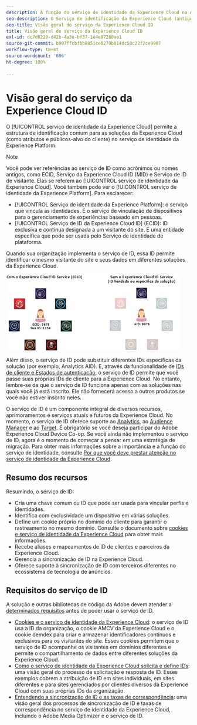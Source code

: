```yaml
---
description: A função do serviço de identidade da Experience Cloud na Adobe Experience Cloud.
seo-description: O Serviço de identificação da Experience Cloud (antigo serviço de ID de visitante ou serviço da Experience Cloud ID) permite a estrutura de identificação comum dos serviços da Experience Cloud, como atributos do cliente e públicos-alvo.
seo-title: Visão geral do serviço da Experience Cloud ID
title: Visão geral do serviço da Experience Cloud ID
exl-id: dc7d6220-d42b-4a3e-bf37-1e4e87280ae1
source-git-commit: b907ffcbfbb8851ce6279b614dc58c22f2ce9907
workflow-type: tm+mt
source-wordcount: '606'
ht-degree: 100%

---
```


# Visão geral do serviço da Experience Cloud ID

O [!UICONTROL serviço de identidade da Experience Cloud] permite a estrutura de identificação comum para as soluções da Experience Cloud (como atributos e públicos-alvo do cliente) no serviço de identidade da Experience Platform.

>[!NOTE]
>
> Você pode ver referências ao serviço de ID como acrônimos ou nomes antigos, como ECID, Serviço da Experience Cloud ID (MID) e Serviço de ID de visitante. Elas se referem ao [!UICONTROL serviço de identidade da Experience Cloud]. Você também pode ver o [!UICONTROL serviço de identidade da Experience Platform]. Para esclarecer:

* [!UICONTROL Serviço de identidade da Experience Platform]: o serviço que vincula as identidades. É o serviço de vinculação de dispositivos para o gerenciamento de experiências baseado em pessoas.
* [!UICONTROL Serviço de ID da Experience Cloud ID] (ECID): ID exclusiva e contínua designada a um visitante do site. É uma entidade específica que pode ser usada pelo Serviço de identidade de plataforma.

Quando sua organização implementa o serviço de ID, essa ID permite identificar o mesmo visitante do site e seus dados em diferentes soluções da Experience Cloud.

![](assets/ecid-new.png)

Além disso, o serviço de ID pode substituir diferentes IDs específicas da solução (por exemplo, Analytics AID). E, através da funcionalidade de [IDs de cliente e Estados de autenticação](/help/reference/authenticated-state.md), o serviço de ID permite que você passe suas próprias IDs de cliente para a Experience Cloud. No entanto, lembre-se de que o serviço de ID funciona apenas com as soluções nas quais você já está inscrito. Ele não fornecerá acesso a outros produtos se você não estiver inscrito neles.

O serviço de ID é um componente integral de diversos recursos, aprimoramentos e serviços atuais e futuros da Experience Cloud. No momento, o serviço de ID oferece suporte ao [Analytics](http://www.adobe.com/br/marketing-cloud/web-analytics.html), ao [Audience Manager](http://www.adobe.com/br/marketing-cloud/data-management-platform.html) e ao [Target](http://www.adobe.com/br/marketing-cloud/testing-targeting.html). É obrigatório se você deseja participar do Adobe Experience Cloud Device Co-op. Se você ainda não implementou o serviço de ID, agora é o momento de começar a pensar em uma estratégia de migração. Para obter mais informações sobre a importância e a função do serviço de identidade, consulte [Por que você deve prestar atenção no serviço de identidade da Experience Cloud](http://blogs.adobe.com/digitalmarketing/analytics/why-new-adobe-marketing-cloud-id-service-should-be-on-your-radar/).

## Resumo dos recursos

Resumindo, o serviço de ID:

* Cria uma chave comum ou ID que pode ser usada para vincular perfis e identidades.
* Identifica com exclusividade um dispositivo em várias soluções.
* Define um cookie próprio no domínio do cliente para garantir o rastreamento no mesmo domínio. Consulte o documento sobre [cookies e serviço de identidade da Experience Cloud](./cookies.md) para obter mais informações.
* Recebe aliases e mapeamentos de ID de clientes e parceiros da Experience Cloud.
* Gerencia a sincronização de ID na Experience Cloud.
* Oferece suporte à sincronização de ID com terceiros diferentes no ecossistema de tecnologia de anúncios.

## Requisitos do serviço de ID

A solução e outras bibliotecas de código da Adobe devem atender a [determinados requisitos](/help/reference/requirements.md) antes de poder usar o serviço de ID.

* [Cookies e o serviço de identidade da Experience Cloud](cookies.md): o serviço de ID usa a ID da organização, o cookie AMCV da Experience Cloud e o cookie demdex para criar e armazenar identificadores contínuos e exclusivos para os visitantes do site. Esses cookies permitem que o serviço de ID acompanhe os visitantes em domínios diferentes e permite o compartilhamento de dados entre diferentes soluções da Experience Cloud.
* [Como o serviço de identidade da Experience Cloud solicita e define IDs](id-request.md): uma visão geral do processo de solicitação e resposta de ID. Esses exemplos cobrem a atribuição de ID em sites individuais, em sites diferentes e para sites gerenciados por clientes diversos da Experience Cloud com suas próprias IDs da organização.
* [Entendendo a sincronização de ID e as taxas de correspondência](match-rates.md): uma visão geral dos processos de sincronização de ID e taxas de correspondência no serviço de identidade da Experience Cloud, incluindo o Adobe Media Optimizer e o serviço de ID.
